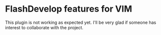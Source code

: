 FlashDevelop features for VIM
===

This plugin is not working as expected yet. I'll be very glad if someone has interest to collaborate with the project.


